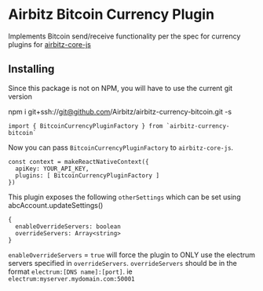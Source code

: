 # Airbitz Bitcoin Currency Plugin

Implements Bitcoin send/receive functionality per the spec for currency plugins for [airbitz-core-js](https://github.com/Airbitz/airbitz-core-js)

## Installing

Since this package is not on NPM, you will have to use the current git version

npm i git+ssh://git@github.com/Airbitz/airbitz-currency-bitcoin.git -s

```
import { BitcoinCurrencyPluginFactory } from `airbitz-currency-bitcoin`
```

Now you can pass `BitcoinCurrencyPluginFactory` to `airbitz-core-js`.

```
const context = makeReactNativeContext({
  apiKey: YOUR_API_KEY,
  plugins: [ BitcoinCurrencyPluginFactory ]
})
```

This plugin exposes the following `otherSettings` which can be set using abcAccount.updateSettings()

```
{
  enableOverrideServers: boolean
  overrideServers: Array<string>
}
```
`enableOverrideServers` = `true` will force the plugin to ONLY use the electrum servers specified in `overrideServers`. 
`overrideServers` should be in the format `electrum:[DNS name]:[port]`. ie `electrum:myserver.mydomain.com:50001`
